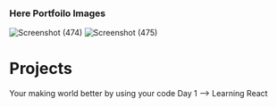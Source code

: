 ### Here Portfoilo Images 
![Screenshot (474)](https://user-images.githubusercontent.com/92500563/193015445-ebf8b2e2-8537-4250-b7ac-1e32c5d57671.png)
![Screenshot (475)](https://user-images.githubusercontent.com/92500563/193015473-f801656d-ed1b-4a7f-8919-9b7c51ae8524.png)


# Projects
Your making world better by using  your code
Day 1 --> Learning React 

